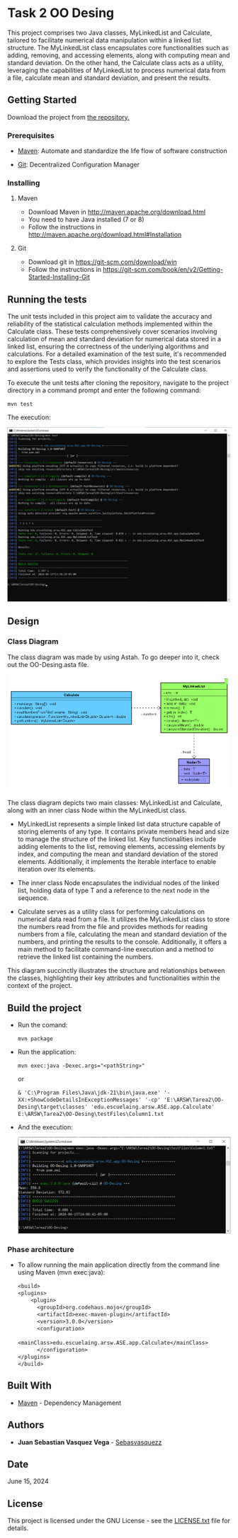 # Task 2 OO Desing

This project comprises two Java classes, MyLinkedList and Calculate, tailored to facilitate numerical data manipulation within a linked list structure. The MyLinkedList class encapsulates core functionalities such as adding, removing, and accessing elements, along with computing mean and standard deviation. On the other hand, the Calculate class acts as a utility, leveraging the capabilities of MyLinkedList to process numerical data from a file, calculate mean and standard deviation, and present the results.



## Getting Started
Download the project from 
[the repository.](https://github.com/Sebasvasquezz/Task2-OO-Desing)

### Prerequisites

* [Maven](https://maven.apache.org/): Automate and standardize the life flow of software construction

* [Git](https://www.git-scm.com/): Decentralized Configuration Manager

### Installing
1. Maven
    * Download Maven in http://maven.apache.org/download.html
    * You need to have Java installed (7 or 8)
    * Follow the instructions in http://maven.apache.org/download.html#Installation

2. Git
    * Download git in https://git-scm.com/download/win
    * Follow the instructions in https://git-scm.com/book/en/v2/Getting-Started-Installing-Git

## Running the tests

The unit tests included in this project aim to validate the accuracy and reliability of the statistical calculation methods implemented within the Calculate class. These tests comprehensively cover scenarios involving calculation of mean and standard deviation for numerical data stored in a linked list, ensuring the correctness of the underlying algorithms and calculations. For a detailed examination of the test suite, it's recommended to explore the Tests class, which provides insights into the test scenarios and assertions used to verify the functionality of the Calculate class.

To execute the unit tests after cloning the repository, navigate to the project directory in a command prompt and enter the following command:

```
mvn test
```
The execution:

![Execution of unit tests](image.png)


## Design

### Class Diagram
The class diagram was made by using Astah. To go deeper into it, check out the OO-Desing.asta file.

![Class Diagram](image-1.png)

The class diagram depicts two main classes: MyLinkedList and Calculate, along with an inner class Node<T> within the MyLinkedList class.

* MyLinkedList represents a simple linked list data structure capable of storing elements of any type. It contains private members head and size to manage the structure of the linked list. Key functionalities include adding elements to the list, removing elements, accessing elements by index, and computing the mean and standard deviation of the stored elements. Additionally, it implements the Iterable interface to enable iteration over its elements.

* The inner class Node<T> encapsulates the individual nodes of the linked list, holding data of type T and a reference to the next node in the sequence.

* Calculate serves as a utility class for performing calculations on numerical data read from a file. It utilizes the MyLinkedList class to store the numbers read from the file and provides methods for reading numbers from a file, calculating the mean and standard deviation of the numbers, and printing the results to the console. Additionally, it offers a main method to facilitate command-line execution and a method to retrieve the linked list containing the numbers.

This diagram succinctly illustrates the structure and relationships between the classes, highlighting their key attributes and functionalities within the context of the project.

## Build the project
* Run the comand:
    ```
    mvn package
    ```
* Run the application:
    ```
    mvn exec:java -Dexec.args="<pathString>" 
    ```
    or 
    ```
    & 'C:\Program Files\Java\jdk-21\bin\java.exe' '-XX:+ShowCodeDetailsInExceptionMessages' '-cp' 'E:\ARSW\Tarea2\OO-Desing\target\classes' 'edu.escuelaing.arsw.ASE.app.Calculate' E:\ARSW\Tarea2\OO-Desing\testFiles\Column1.txt 
    ```
* And the execution:

    ![Execution](image-2.png)
### Phase architecture
* To allow running the main application directly from the command line using Maven (mvn exec:java):
    ```
    <build>
    <plugins>
        <plugin>
          <groupId>org.codehaus.mojo</groupId>
          <artifactId>exec-maven-plugin</artifactId>
          <version>3.0.0</version>
          <configuration>
              <mainClass>edu.escuelaing.arsw.ASE.app.Calculate</mainClass>
          </configuration> 
    </plugins>
  </build>
    ```
## Built With

* [Maven](https://maven.apache.org/) - Dependency Management

## Authors

* **Juan Sebastian Vasquez Vega**  - [Sebasvasquezz](https://github.com/Sebasvasquezz)

## Date

June 15, 2024

## License

This project is licensed under the GNU License - see the [LICENSE.txt](LICENSE.txt) file for details.